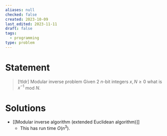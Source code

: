 ```yaml
---
aliases: null
checked: false
created: 2023-10-09
last_edited: 2023-11-11
draft: false
tags:
  - programming
type: problem
---
```

# Statement

>[!tldr] Modular inverse problem
>Given 2 $n$-bit integers $x, N \geq 0$ what is $x^{-1}$ mod $N$.

# Solutions
- [[Modular inverse algorithm (extended Euclidean algorithm)]]
	- This has run time $O(n^3)$.
